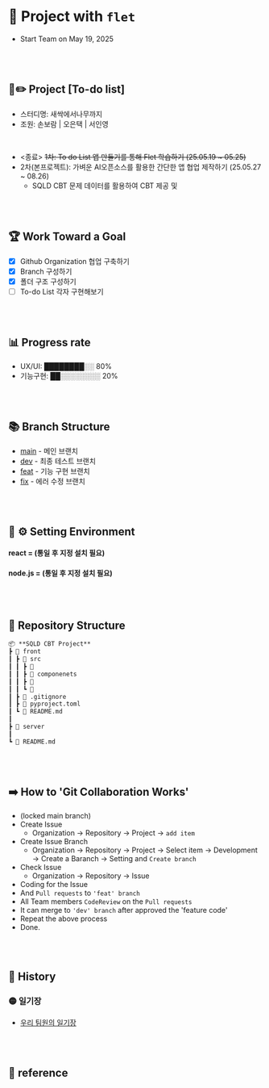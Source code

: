 # 🤖 Project with `flet`

- Start Team on May 19, 2025

<br><br>

## 📜✏️ Project [To-do list]

- 스터디명: 새싹에서나무까지
- 조원: 손보람 | 오은택 | 서인영

<br>

- <종료> ~~1차: To do List 앱 만들기를 통해 Flet 학습하기 (25.05.19 ~ 05.25)~~
- 2차(본프로젝트): 가벼운 AI오픈소스를 활용한 간단한 앱 협업 제작하기 (25.05.27 ~ 08.26)
  - SQLD CBT 문제 데이터를 활용하여 CBT 제공 및 

<br><br>

## 🏆 Work Toward a Goal

- [x] Github Organization 협업 구축하기
- [x] Branch 구성하기
- [x] 폴더 구조 구성하기
- [ ] To-do List 각자 구현해보기

<br><br>

## 📊 Progress rate

- UX/UI: ████████░░ 80%
- 기능구현: ██░░░░░░░░ 20%

<br><br>

## 📚 Branch Structure

- [main](../main) - 메인 브랜치
- [dev](../dev) - 최종 테스트 브랜치
- [feat](../feat) - 기능 구현 브랜치
- [fix](../fix) - 에러 수정 브랜치

<br><br>

## 🛑 ⚙︎ Setting Environment

#### react = (통일 후 지정 설치 필요)

#### node.js = (통일 후 지정 설치 필요)

<br><br>

## 📁 Repository Structure

```markdown
📦 **SQLD CBT Project**  
┣ 📂 front
┃ ┣ 📂 src  
┃ ┃ ┣ 📂 
┃ ┃ ┣ 📂 componenets
┃ ┃ ┣ 📂 
┃ ┃ ┗ 📂 
┃ ┣ 📄 .gitignore
┃ ┣ 📄 pyproject.toml
┃ ┗ 📄 README.md
┃
┣ 📂 server
┃
┗ 📄 README.md
```

<br><br>

## ➡️ How to 'Git Collaboration Works'

- (locked main branch)
- Create Issue
  - Organization -> Repository -> Project -> `add item`
- Create Issue Branch
  - Organization -> Repository -> Project -> Select item -> Development -> Create a Baranch -> Setting and `Create branch`
- Check Issue
  - Organization -> Repository -> Issue
- Coding for the Issue
- And `Pull requests` to `'feat' branch`
- All Team members `CodeReview` on the `Pull requests`
- It can merge to `'dev' branch` after approved the 'feature code'
- Repeat the above process
- Done.

<br><br>

## 📝 History

### 🟡 일기장

- [우리 팀원의 일기장](https://github.com/sesac-namu/proj-sqld/discussions/2)

<br><br>

## 🔗 reference

